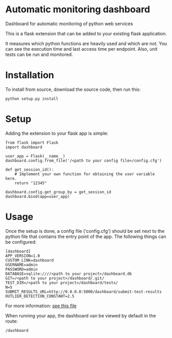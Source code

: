 # Automatic monitoring dashboard
Dashboard for automatic monitoring of python web services

This is a flask extension that can be added to your existing flask application.

It measures which python functions are heavily used and which are not. 
You can see the execution time and last access time per endpoint.
Also, unit tests can be run and monitored.

Installation
============
To install from source, download the source code, then run this:

    python setup.py install
    
Setup
=====
Adding the extension to your flask app is simple:

    from flask import Flask
    import dashboard

    user_app = Flask(__name__)
    dashboard.config.from_file('/<path to your config file>/config.cfg')

    def get_session_id():
        # Implement your own function for obtaining the user variable here.
        return "12345"

    dashboard.config.get_group_by = get_session_id
    dashboard.bind(app=user_app)
    
Usage
=====
Once the setup is done, a config file ('config.cfg') should be set next to the python file that contains the entry point of the app.
The following things can be configured:

    [dashboard]
    APP_VERSION=1.0
    CUSTOM_LINK=dashboard
    USERNAME=admin
    PASSWORD=admin
    DATABASE=sqlite:////<path to your project>/dashboard.db
    GIT=/<path to your project>/dashboard/.git/
    TEST_DIR=/<path to your project>/dashboard/tests/
    N=5
    SUBMIT_RESULTS_URL=http://0.0.0.0:5000/dashboard/submit-test-results
    OUTLIER_DETECTION_CONSTANT=2.5

For more information: [see this file](dashboard/config.py)

When running your app, the dashboard van be viewed by default in the route:

    /dashboard
